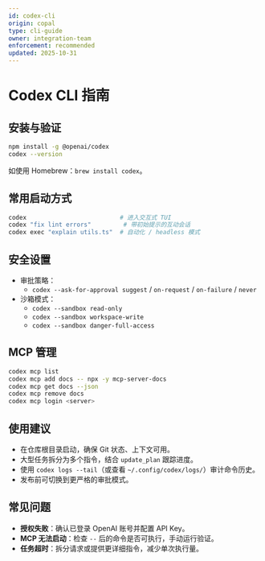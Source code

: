 ```yaml
---
id: codex-cli
origin: copal
type: cli-guide
owner: integration-team
enforcement: recommended
updated: 2025-10-31
---
```


# Codex CLI 指南

## 安装与验证

```bash
npm install -g @openai/codex
codex --version
```

如使用 Homebrew：`brew install codex`。

## 常用启动方式

```bash
codex                          # 进入交互式 TUI
codex "fix lint errors"         # 带初始提示的互动会话
codex exec "explain utils.ts"  # 自动化 / headless 模式
```

## 安全设置

- 审批策略：
  - `codex --ask-for-approval suggest` / `on-request` / `on-failure` / `never`
- 沙箱模式：
  - `codex --sandbox read-only`
  - `codex --sandbox workspace-write`
  - `codex --sandbox danger-full-access`

## MCP 管理

```bash
codex mcp list
codex mcp add docs -- npx -y mcp-server-docs
codex mcp get docs --json
codex mcp remove docs
codex mcp login <server>
```

## 使用建议

- 在仓库根目录启动，确保 Git 状态、上下文可用。
- 大型任务拆分为多个指令，结合 `update_plan` 跟踪进度。
- 使用 `codex logs --tail`（或查看 `~/.config/codex/logs/`）审计命令历史。
- 发布前可切换到更严格的审批模式。

## 常见问题

- **授权失败**：确认已登录 OpenAI 账号并配置 API Key。
- **MCP 无法启动**：检查 `--` 后的命令是否可执行，手动运行验证。
- **任务超时**：拆分请求或提供更详细指令，减少单次执行量。
